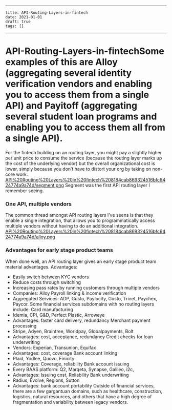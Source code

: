 
---
    title: API-Routing-Layers-in-fintech
    date: 2021-01-01    
    draft: true
    tags: []
---
# API-Routing-Layers-in-fintechSome examples of this are Alloy (aggregating several identity verification vendors and enabling you to access them from a single API) and Payitoff (aggregating several student loan programs and enabling you to access them all from a single API).
For the fintech building on an routing layer, you might pay a slightly higher per unit price to consume the service (because the routing layer marks up the cost of the underlying vendor) but the overall organizational cost is lower, simply because you don’t have to distort your org by taking on non-core work.
[API%20Routing%20Layers%20in%20fintech%208184cab869324516bfc6424774a9a74d/segment.png](API%20Routing%20Layers%20in%20fintech%208184cab869324516bfc6424774a9a74d/segment.png)
Segment was the first API routing layer I remember seeing.
### One API, multiple vendors
The common thread amongst API routing layers I’ve seens is that they enable a single integration, that allows you to programmatically access multiple vendors without having to do an additional integration.
[API%20Routing%20Layers%20in%20fintech%208184cab869324516bfc6424774a9a74d/alloy.png](API%20Routing%20Layers%20in%20fintech%208184cab869324516bfc6424774a9a74d/alloy.png)
### Advantages for early stage product teams
When done well, an API routing layer gives an early stage product team material advantages.
Advantages:
- Easily switch between KYC vendors
- Reduce costs through switching
- Increasing pass rates by running customers through multiple vendors
- Companies: Alloy
Payroll linking & income verification
- Aggregated Services: ADP, Gusto, Paylocity, Gusto, Trinet, Paychex, Paycor.
Some financial services subdomains with no routing layers include:
Card manufacturing
- Idemia, CPI, G&D, Perfect Plastic, Arroweye
- Advantages: faster card delivery, redundancy
Merchant payment processing
- Stripe, Adyen, Braintree, Worldpay, Globalpayments, Bolt
- Advantages: cost, acceptance, redundancy
Credit checks for loan underwriting
- Vendors: Experian, Transunion, Equifax
- Advantages: cost, coverage
Bank account linking
- Plaid, Yodlee, Quovo, Finicity
- Advantages: Coverage, reliability
Bank account issuing
- Every BAAS platform: Q2, Marqeta, Synapse, Galileo, i2c,
- Advantages: Issuing cost, Reliability
Bank underwriting
- Radius, Evolve, Regions, Sutton
- Advantages: bank account portability
Outside of financial services, there are a few gargantuan domains, such as healthcare, construction, logistics, natural resources, and others that have a high degree of fragmentation and variability between legacy vendors.
